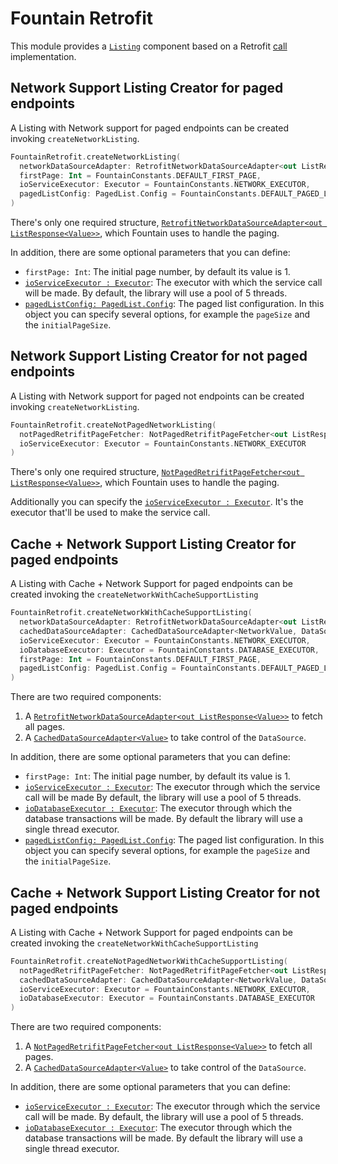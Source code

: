 # Fountain Retrofit

This module provides a [`Listing`] component based on a Retrofit [call](https://square.github.io/retrofit/2.x/retrofit/retrofit2/Call.html) implementation.

## Network Support Listing Creator for paged endpoints

A Listing with Network support for paged endpoints can be created invoking `createNetworkListing`.
```kotlin
FountainRetrofit.createNetworkListing(
  networkDataSourceAdapter: RetrofitNetworkDataSourceAdapter<out ListResponse<out NetworkValue>>,
  firstPage: Int = FountainConstants.DEFAULT_FIRST_PAGE,
  ioServiceExecutor: Executor = FountainConstants.NETWORK_EXECUTOR,
  pagedListConfig: PagedList.Config = FountainConstants.DEFAULT_PAGED_LIST_CONFIG
)
```

There's only one required structure, [`RetrofitNetworkDataSourceAdapter<out ListResponse<Value>>`], which Fountain uses to handle the paging.

In addition, there are some optional parameters that you can define:
- `firstPage: Int`: The initial page number, by default its value is 1.
- [`ioServiceExecutor : Executor`](https://developer.android.com/reference/java/util/concurrent/Executor): The executor with which the service call will be made. By default, the library will use a pool of 5 threads.
- [`pagedListConfig: PagedList.Config`](https://developer.android.com/reference/android/arch/paging/PagedList.Config): The paged list configuration.
In this object you can specify several options, for example the `pageSize` and the `initialPageSize`. 

## Network Support Listing Creator for not paged endpoints

A Listing with Network support for paged not endpoints can be created invoking `createNetworkListing`.
```kotlin
FountainRetrofit.createNotPagedNetworkListing(
  notPagedRetrifitPageFetcher: NotPagedRetrifitPageFetcher<out ListResponse<out NetworkValue>>,
  ioServiceExecutor: Executor = FountainConstants.NETWORK_EXECUTOR
)
```

There's only one required structure, [`NotPagedRetrifitPageFetcher<out ListResponse<Value>>`], which Fountain uses to handle the paging.

Additionally you can specify the [`ioServiceExecutor : Executor`](https://developer.android.com/reference/java/util/concurrent/Executor). It's the executor that'll be used to make the service call.

## Cache + Network Support Listing Creator for paged endpoints

A Listing with Cache + Network Support for paged endpoints can be created invoking the `createNetworkWithCacheSupportListing`


```kotlin
FountainRetrofit.createNetworkWithCacheSupportListing(
  networkDataSourceAdapter: RetrofitNetworkDataSourceAdapter<out ListResponse<out NetworkValue>>,
  cachedDataSourceAdapter: CachedDataSourceAdapter<NetworkValue, DataSourceValue>,
  ioServiceExecutor: Executor = FountainConstants.NETWORK_EXECUTOR,
  ioDatabaseExecutor: Executor = FountainConstants.DATABASE_EXECUTOR,
  firstPage: Int = FountainConstants.DEFAULT_FIRST_PAGE,
  pagedListConfig: PagedList.Config = FountainConstants.DEFAULT_PAGED_LIST_CONFIG
)
```

There are two required components:

1. A [`RetrofitNetworkDataSourceAdapter<out ListResponse<Value>>`] to fetch all pages.
1. A [`CachedDataSourceAdapter<Value>`](CachedDataSourceAdapter.md) to take control of the `DataSource`.

In addition, there are some optional parameters that you can define:
- `firstPage: Int`: The initial page number, by default its value is 1.
- [`ioServiceExecutor : Executor`](https://developer.android.com/reference/java/util/concurrent/Executor): The executor through which the service call will be made  By default, the library will use a pool of 5 threads.
- [`ioDatabaseExecutor : Executor`](https://developer.android.com/reference/java/util/concurrent/Executor): The executor through which the database transactions will be made. By default the library will use a single thread executor.
- [`pagedListConfig: PagedList.Config`](https://developer.android.com/reference/android/arch/paging/PagedList.Config): The paged list configuration.
In this object you can specify several options, for example the `pageSize` and the `initialPageSize`. 

## Cache + Network Support Listing Creator for not paged endpoints

A Listing with Cache + Network Support for paged endpoints can be created invoking the `createNetworkWithCacheSupportListing`


```kotlin
FountainRetrofit.createNotPagedNetworkWithCacheSupportListing(
  notPagedRetrifitPageFetcher: NotPagedRetrifitPageFetcher<out ListResponse<out NetworkValue>>,
  cachedDataSourceAdapter: CachedDataSourceAdapter<NetworkValue, DataSourceValue>,
  ioServiceExecutor: Executor = FountainConstants.NETWORK_EXECUTOR,
  ioDatabaseExecutor: Executor = FountainConstants.DATABASE_EXECUTOR
)
```
There are two required components:

1. A [`NotPagedRetrifitPageFetcher<out ListResponse<Value>>`] to fetch all pages.
1. A [`CachedDataSourceAdapter<Value>`](CachedDataSourceAdapter.md) to take control of the `DataSource`.

In addition, there are some optional parameters that you can define:
- [`ioServiceExecutor : Executor`](https://developer.android.com/reference/java/util/concurrent/Executor): The executor through which the service call will be made. By default, the library will use a pool of 5 threads.
- [`ioDatabaseExecutor : Executor`](https://developer.android.com/reference/java/util/concurrent/Executor): The executor through which the database transactions will be made. By default the library will use a single thread executor.

[`Listing`]: Listing.md
[`NotPagedRetrifitPageFetcher<out ListResponse<Value>>`]: RetrofitNetworkDataSourceAdapter.md#not-paged-retrofit-page-fetcher
[`RetrofitNetworkDataSourceAdapter<out ListResponse<Value>>`]: RetrofitNetworkDataSourceAdapter.md#networkdatasourceadapter

